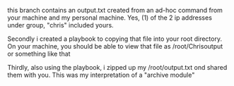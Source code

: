  this branch contains 
an output.txt created from an ad-hoc command from your machine and my personal machine. Yes, (1) of the 2 ip addresses under group, "chris" included yours. 

Secondly i created a playbook to copying that file into your root directory. On your machine, you should be able to view that file as /root/Chrisoutput or something like that

Thirdly, also using the playbook, i zipped up my /root/output.txt ond shared them with you. This was my interpretation of a "archive module"

